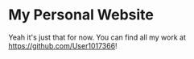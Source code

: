 # My Personal Website

Yeah it's just that for now. You can find all my work at <https://github.com/User1017366>!
